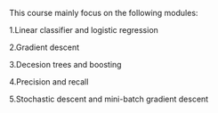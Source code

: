 This course mainly focus on the following modules:

1.Linear classifier and logistic regression

2.Gradient descent

3.Decesion trees and boosting 

4.Precision and recall 

5.Stochastic descent and mini-batch gradient descent


